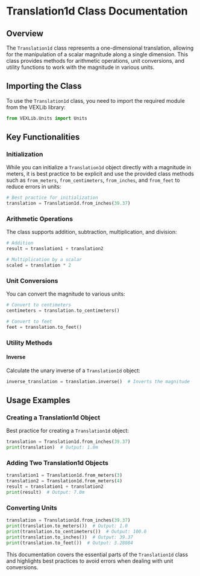 # Translation1d Class Documentation

## Overview

The `Translation1d` class represents a one-dimensional translation, allowing for the manipulation of a scalar magnitude along a single dimension. This class provides methods for arithmetic operations, unit conversions, and utility functions to work with the magnitude in various units.

## Importing the Class

To use the `Translation1d` class, you need to import the required module from the VEXLib library:

```python
from VEXLib.Units import Units
```

## Key Functionalities

### Initialization

While you can initialize a `Translation1d` object directly with a magnitude in meters, it is best practice to be explicit and use the provided class methods such as `from_meters`, `from_centimeters`, `from_inches`, and `from_feet` to reduce errors in units:

```python
# Best practice for initialization
translation = Translation1d.from_inches(39.37)
```

### Arithmetic Operations

The class supports addition, subtraction, multiplication, and division:

```python
# Addition
result = translation1 + translation2

# Multiplication by a scalar
scaled = translation * 2
```

### Unit Conversions

You can convert the magnitude to various units:

```python
# Convert to centimeters
centimeters = translation.to_centimeters()

# Convert to feet
feet = translation.to_feet()
```

### Utility Methods

#### Inverse

Calculate the unary inverse of a `Translation1d` object:

```python
inverse_translation = translation.inverse()  # Inverts the magnitude
```

## Usage Examples

### Creating a Translation1d Object

Best practice for creating a `Translation1d` object:

```python
translation = Translation1d.from_inches(39.37)
print(translation)  # Output: 1.0m
```

### Adding Two Translation1d Objects

```python
translation1 = Translation1d.from_meters(3)
translation2 = Translation1d.from_meters(4)
result = translation1 + translation2
print(result)  # Output: 7.0m
```

### Converting Units

```python
translation = Translation1d.from_inches(39.37)
print(translation.to_meters())  # Output: 1.0
print(translation.to_centimeters())  # Output: 100.0
print(translation.to_inches())  # Output: 39.37
print(translation.to_feet())  # Output: 3.28084
```

This documentation covers the essential parts of the `Translation1d` class and highlights best practices to avoid errors when dealing with unit conversions.
